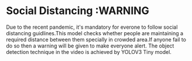 # Social Distancing :WARNING
Due to the recent pandemic, it's mandatory for everone to follow social distancing guidlines.This model checks whether people are maintaining a required distance between them specially in crowded area.If anyone fail to do so then a warning will be given to make everyone alert.
The object detection technique in the video is achieved by YOLOV3 Tiny model.
